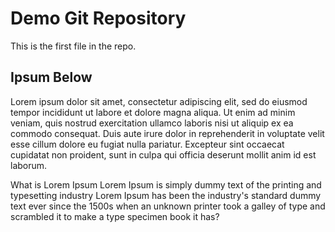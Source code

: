 # Demo Git Repository

This is the first  file in the repo.

## Ipsum Below

Lorem ipsum dolor sit amet, consectetur adipiscing elit, sed do eiusmod tempor incididunt ut labore et 
dolore magna aliqua. Ut enim ad minim veniam, quis nostrud exercitation ullamco laboris nisi ut aliquip 
ex ea commodo consequat. Duis aute irure dolor in reprehenderit in voluptate velit esse cillum dolore 
eu fugiat nulla pariatur. Excepteur sint occaecat cupidatat non proident, sunt in culpa qui officia 
deserunt mollit anim id est laborum.


What is Lorem Ipsum Lorem Ipsum is simply dummy text of the printing and typesetting industry Lorem 
Ipsum has been the industry's standard dummy text ever since the 1500s when an unknown printer took 
a galley of type and scrambled it to make a type specimen book it has?